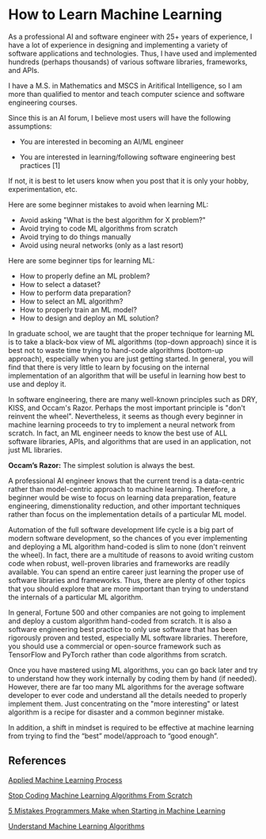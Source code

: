 # How to Learn Machine Learning

As a professional AI and software engineer with 25+ years of experience, I have a lot of experience in designing and implementing a variety of software applications and technologies. Thus, I have used and implemented hundreds (perhaps thousands) of various software libraries, frameworks, and APIs. 

I have a M.S. in Mathematics and MSCS in Aritifical Intelligence, so I am more than qualified to mentor and teach computer science and software engineering courses.

Since this is an AI forum, I believe most users will have the following assumptions:

- You are interested in becoming an AI/ML engineer

- You are interested in learning/following software engineering best practices [1]

If not, it is best to let users know when you post that it is only your hobby, experimentation, etc.

Here are some beginner mistakes to avoid when learning ML:

- Avoid asking "What is the best algorithm for X problem?"
- Avoid trying to code ML algorithms from scratch
- Avoid trying to do things manually
- Avoid using neural networks (only as a last resort)

Here are some beginner tips for learning ML:

- How to properly define an ML problem?
- How to select a dataset?
- How to perform data preparation?
- How to select an ML algorithm?
- How to properly train an ML model?
- How to design and deploy an ML solution?


In graduate school, we are taught that the proper technique for learning ML is to take a black-box view of ML algorithms (top-down approach) since it is best not to waste time trying to hand-code algorithms (bottom-up approach), especially when you are just getting started. In general, you will find that there is very little to learn by focusing on the internal implementation of an algorithm that will be useful in learning how best to use and deploy it. 

In software engineering, there are many well-known principles such as DRY, KISS, and Occam's Razor. Perhaps the most important principle is "don't reinvent the wheel". Nevertheless, it seems as though every beginner in machine learning proceeds to try to implement a neural network from scratch. In fact, an ML engineer needs to know the best use of ALL software libraries, APIs, and algorithms that are used in an application, not just ML libraries.

**Occam’s Razor:** The simplest solution is always the best. 


A professional AI engineer knows that the current trend is a data-centric rather than model-centric approach to machine learning. Therefore, a beginner would be wise to focus on learning data preparation, feature engineering, dimenstionality reduction, and other important techniques rather than focus on the implementation details of a particular ML model.

Automation of the full software development life cycle is a big part of modern software development, so the chances of you ever implementing and deploying a ML algorithm hand-coded is slim to none (don't reinvent the wheel). In fact, there are a multitude of reasons to avoid writing custom code when robust, well-proven libraries and frameworks are readily available. You can spend an entire career just learning the proper use of software libraries and frameworks. Thus, there are plenty of other topics that you should explore that are more important than trying to understand the internals of a particular ML algorithm.


In general, Fortune 500 and other companies are not going to implement and deploy a custom algorithm hand-coded from scratch. It is also a software engineering best practice to only use software that has been rigorously proven and tested, especially ML software libraries. Therefore, you should use a commercial or open-source framework such as TensorFlow and PyTorch rather than code algorithms from scratch.

Once you have mastered using ML algorithms, you can go back later and try to understand how they work internally by coding them by hand (if needed). However, there are far too many ML algorithms for the average software developer to ever code and understand all the details needed to properly implement them. Just concentrating on the "more interesting" or latest algorithm is a recipe for disaster and a common beginner mistake. 

In addition, a shift in mindset is required to be effective at machine learning from trying to find the “best” model/approach to “good enough”. 


## References

[Applied Machine Learning Process](https://machinelearningmastery.com/start-here/#process)

[Stop Coding Machine Learning Algorithms From Scratch](https://machinelearningmastery.com/dont-implement-machine-learning-algorithms/)

[5 Mistakes Programmers Make when Starting in Machine Learning](httpsp://machinelearningmastery.com/mistakes-programmers-make-when-starting-in-machine-learning/)

[Understand Machine Learning Algorithms](https://machinelearningmastery.com/start-here/#algorithms)

